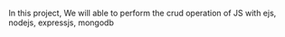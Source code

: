 In this project, We will able to perform the crud operation of JS with ejs, nodejs, expressjs, mongodb
